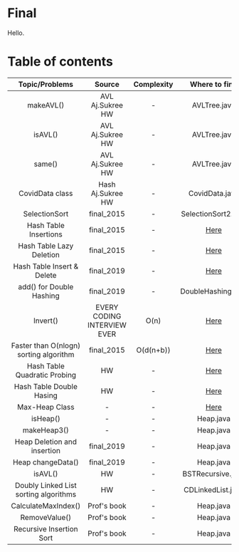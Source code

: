 # Final
Hello.
# Table of contents
| Topic/Problems | Source | Complexity | Where to find |
|:----------------:|:--------:|:-------:|:---------------:|
|makeAVL()|AVL Aj.Sukree HW|-|AVLTree.java|
|isAVL()|AVL Aj.Sukree HW|-|AVLTree.java|
|same()|AVL Aj.Sukree HW|-|AVLTree.java|
|CovidData class|Hash Aj.Sukree HW|-|CovidData.java|
|SelectionSort|final_2015|-|SelectionSort2.java|
|Hash Table Insertions|final_2015|-|[Here](https://github.com/Pipp432/final/blob/main/Hash/Hash%20table%201-2015.pdf)|
|Hash Table Lazy Deletion|final_2015|-|[Here](https://github.com/Pipp432/final/blob/main/Hash/Hash%20Table%202-2015.pdf)|
|Hash Table Insert & Delete|final_2019|-|[Here](https://github.com/Pipp432/final/blob/main/Hash/Hash%20Table%202019-1.pdf)|
|add() for Double Hashing|final_2019|-|DoubleHashing.java|
|Invert()|EVERY CODING INTERVIEW EVER|O(n)|[Here](https://leetcode.com/problems/invert-binary-tree)|
|Faster than O(nlogn) sorting algorithm|final_2015|O(d(n+b))|[Here](https://github.com/Pipp432/final/tree/main/Sorting/RadixSort)|
|Hash Table Quadratic Probing|HW|-|[Here](https://github.com/Pipp432/final/blob/main/Hash/Hash%20Table%20HW_%20Quadratic%20probing.pdf)|
|Hash Table Double Hasing|HW|-|[Here](https://github.com/Pipp432/final/blob/main/Hash/Hash%20Table_%20Double%20Hashing.pdf)|
|Max-Heap Class|-|-|[Here](https://github.com/Pipp432/final/blob/main/Heap/MaxHeap.java)|
|isHeap()|-|-|Heap.java|
|makeHeap3()|-|-|Heap.java|
|Heap Deletion and insertion|final_2019|-|Heap.java|
|Heap changeData()|final_2019|-|Heap.java|
|isAVL()|HW|-|BSTRecursive.java|
|Doubly Linked List sorting algorithms|HW|-|CDLinkedList.java|
|CalculateMaxIndex()|Prof's book|-|Heap.java|
|RemoveValue()|Prof's book|-|Heap.java|
|Recursive Insertion Sort|Prof's book|-|Heap.java|